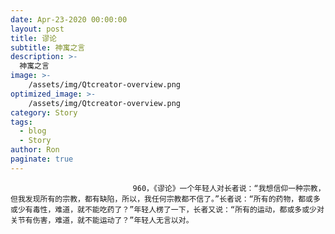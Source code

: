 ```yaml
---
date: Apr-23-2020 00:00:00
layout: post
title: 谬论
subtitle: 神寓之言
description: >-
  神寓之言
image: >-
    /assets/img/Qtcreator-overview.png
optimized_image: >-
    /assets/img/Qtcreator-overview.png
category: Story
tags:
  - blog
  - Story
author: Ron
paginate: true
---
```


							　　960，《谬论》一个年轻人对长者说：“我想信仰一种宗教，但我发现所有的宗教，都有缺陷，所以，我任何宗教都不信了。”长者说：“所有的药物，都或多或少有毒性，难道，就不能吃药了？”年轻人楞了一下，长者又说：“所有的运动，都或多或少对关节有伤害，难道，就不能运动了？”年轻人无言以对。
							
							
						